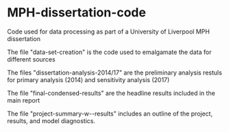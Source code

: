 # MPH-dissertation-code
Code used for data processing as part of a University of Liverpool MPH dissertation

The file "data-set-creation" is the code used to emalgamate the data for different sources

The files "dissertation-analysis-2014/17" are the preliminary analysis restuls for primary analysis (2014) and sensitivity analysis (2017)

The file "final-condensed-results" are the headline results included in the main report

The file "project-summary-w--results" includes an outline of the project, results, and model diagnostics. 

